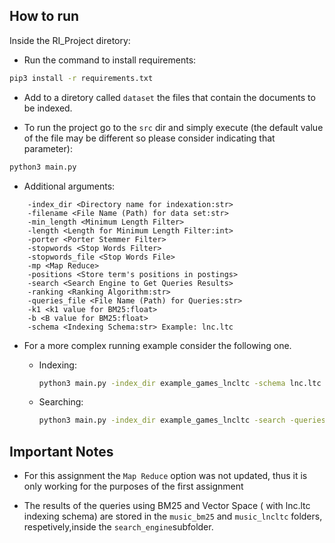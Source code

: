 ## How to run

Inside the RI_Project diretory:

- Run the command to install requirements:
```bash
pip3 install -r requirements.txt
```

- Add to a diretory called `dataset` the files that contain the documents to be indexed.

- To run the project go to the `src` dir and simply execute (the default value of the file may be different so please consider indicating that parameter):
```bash
python3 main.py
```

- Additional arguments:
```
    -index_dir <Directory name for indexation:str>
    -filename <File Name (Path) for data set:str>
    -min_length <Minimum Length Filter>
    -length <Length for Minimum Length Filter:int>
    -porter <Porter Stemmer Filter>
    -stopwords <Stop Words Filter>
    -stopwords_file <Stop Words File>
    -mp <Map Reduce>
    -positions <Store term's positions in postings>
    -search <Search Engine to Get Queries Results>
    -ranking <Ranking Algorithm:str>
    -queries_file <File Name (Path) for Queries:str>
    -k1 <k1 value for BM25:float>
    -b <B value for BM25:float>
    -schema <Indexing Schema:str> Example: lnc.ltc
```

- For a more complex running example consider the following one. 
  - Indexing:
    ```bash
    python3 main.py -index_dir example_games_lncltc -schema lnc.ltc -min -len 3
    ```

  - Searching:
    ```bash
    python3 main.py -index_dir example_games_lncltc -search -queries_file ../queries.txt
    ```

## Important Notes
- For this assignment the `Map Reduce` option  was not updated, thus it is only working for the purposes of the first assignment

- The results of the queries using BM25 and Vector Space ( with lnc.ltc indexing schema) are stored in the `music_bm25` and `music_lncltc` folders, respetively,inside the `search_engine`subfolder.